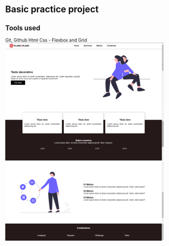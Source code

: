 # Basic practice project
## Tools used
Git, Github
Html
Css - Flexbox and Grid
![part-one](src/assets/project-images/project-1.png)
![part-two](src/assets/project-images/project-2.png)
![part-three](src/assets/project-images/project-3.png)
![part-four](src/assets/project-images/project-4.png)